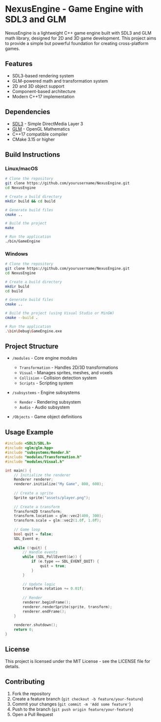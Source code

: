 # NexusEngine - Game Engine with SDL3 and GLM

NexusEngine is a lightweight C++ game engine built with SDL3 and GLM math library, designed for 2D and 3D game development. This project aims to provide a simple but powerful foundation for creating cross-platform games.

## Features

- SDL3-based rendering system
- GLM-powered math and transformation system
- 2D and 3D object support
- Component-based architecture
- Modern C++17 implementation

## Dependencies

- [SDL3](https://github.com/libsdl-org/SDL) - Simple DirectMedia Layer 3
- [GLM](https://github.com/g-truc/glm) - OpenGL Mathematics
- C++17 compatible compiler
- CMake 3.15 or higher

## Build Instructions

### Linux/macOS

```bash
# Clone the repository
git clone https://github.com/yourusername/NexusEngine.git
cd NexusEngine

# Create a build directory
mkdir build && cd build

# Generate build files
cmake ..

# Build the project
make

# Run the application
./bin/GameEngine
```

### Windows

```bash
# Clone the repository
git clone https://github.com/yourusername/NexusEngine.git
cd NexusEngine

# Create a build directory
mkdir build
cd build

# Generate build files
cmake ..

# Build the project (using Visual Studio or MinGW)
cmake --build .

# Run the application
.\bin\Debug\GameEngine.exe
```

## Project Structure

- `/modules` - Core engine modules
  - `Transformation` - Handles 2D/3D transformations
  - `Visual` - Manages sprites, meshes, and voxels
  - `Collision` - Collision detection system
  - `Scripts` - Scripting system

- `/subsystems` - Engine subsystems
  - `Render` - Rendering subsystem
  - `Audio` - Audio subsystem

- `/Objects` - Game object definitions

## Usage Example

```cpp
#include <SDL3/SDL.h>
#include <glm/glm.hpp>
#include "subsystems/Render.h"
#include "modules/Transformation.h"
#include "modules/Visual.h"

int main() {
    // Initialize the renderer
    Renderer renderer;
    renderer.initialize("My Game", 800, 600);
    
    // Create a sprite
    Sprite sprite("assets/player.png");
    
    // Create a transform
    Transform2D transform;
    transform.location = glm::vec2(400, 300);
    transform.scale = glm::vec2(1.0f, 1.0f);
    
    // Game loop
    bool quit = false;
    SDL_Event e;
    
    while (!quit) {
        // Handle events
        while (SDL_PollEvent(&e)) {
            if (e.type == SDL_EVENT_QUIT) {
                quit = true;
            }
        }
        
        // Update logic
        transform.rotation += 0.01f;
        
        // Render
        renderer.beginFrame();
        renderer.renderSprite(sprite, transform);
        renderer.endFrame();
    }
    
    renderer.shutdown();
    return 0;
}
```

## License

This project is licensed under the MIT License - see the LICENSE file for details.

## Contributing

1. Fork the repository
2. Create a feature branch (`git checkout -b feature/your-feature`)
3. Commit your changes (`git commit -m 'Add some feature'`)
4. Push to the branch (`git push origin feature/your-feature`)
5. Open a Pull Request 